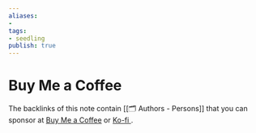 ```yaml
---
aliases: 
- 
tags:
- seedling
publish: true
---
```


# Buy Me a Coffee

The backlinks of this note contain [[🗂️ Authors - Persons]] that you can sponsor at [Buy Me a Coffee](https://www.buymeacoffee.com/) or [Ko-fi ](https://ko-fi.com/).
